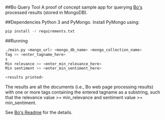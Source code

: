 ##Bo Query Tool
A proof of concept sample app for querying [Bo's](https://github.com/udeyrishi/bo) processed results (stored in MongoDB).

##Dependencies
Python 3 and PyMongo. Install PyMongo using:

```sh
pip install -r requirements.txt
```

##Running
```sh
./main.py <mongo_url> <mongo_db_name> <mongo_collection_name>
Tag >> <enter_tagname_here>
s
Min relevance >> <enter_min_relevance_here>
Min sentiment >> <enter_min_sentiment_here>

<results printed>
```

The results are all the documents (i.e., Bo web page processing results) with one or more tags containing the entered tagname as a substring, such that the relevance value >= min\_relevance and sentiment value >= min\_sentiment.

See [Bo's Readme](https://github.com/udeyrishi/bo) for the details.
